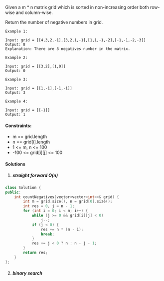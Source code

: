 Given a m * n matrix grid which is sorted in non-increasing order both row-wise and column-wise. 

Return the number of negative numbers in grid.

 

```
Example 1:

Input: grid = [[4,3,2,-1],[3,2,1,-1],[1,1,-1,-2],[-1,-1,-2,-3]]
Output: 8
Explanation: There are 8 negatives number in the matrix.

Example 2:

Input: grid = [[3,2],[1,0]]
Output: 0

Example 3:

Input: grid = [[1,-1],[-1,-1]]
Output: 3

Example 4:

Input: grid = [[-1]]
Output: 1
```

 

#### Constraints:

-    m == grid.length
-    n == grid[i].length
-    1 <= m, n <= 100
-    -100 <= grid[i][j] <= 100


#### Solutions

1. ##### straight forward  O(n)


```c++
class Solution {
public:
    int countNegatives(vector<vector<int>>& grid) {
        int m = grid.size(), n = grid[0].size();
        int res = 0, j = n - 1;
        for (int i = 0; i < m; i++) {
            while (j >= 0 && grid[i][j] < 0)
                j--;
            if (j < 0) {
                res += n * (m - i);
                break;
            }
            res += j < 0 ? n : n - j - 1;
        }
        return res;
    }
};
```

2. ##### binary search
